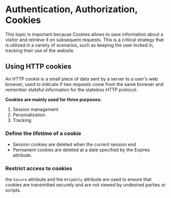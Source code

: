 # Authentication, Authorization, Cookies

This topic is important because  Cookies allows to save information about a visitor and retrieve it on subsequent requests. This is a critical strategy that is utilized in a variety of scenarios, such as keeping the user locked in, tracking their use of the website.

## Using HTTP cookies

An HTTP cookie is a small piece of data sent by a server to a user's web browser, used to indicate if two requests come from the same browser and remember stateful information for the stateless HTTP protocol.

**Cookies are mainly used for three purposes:**

1. Session management
2. Personalization
3. Tracking

### Define the lifetime of a cookie

- Session cookies are deleted when the current session end
- Permanent cookies are deleted at a date specified by the Expires attribute.

### Restrict access to cookies

the `Secure` attribute and the `HttpOnly` attribute are used to ensure that cookies are transmitted securely and are not viewed by undesired parties or scripts.

